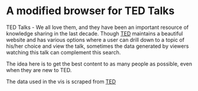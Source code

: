 A modified browser for TED Talks
================

TED Talks - We all love them, and they have been an important resource of knowledge sharing in the last decade. Though [TED](https://ted.com) maintains a beautiful website and has various options where a user can drill down to a topic of his/her choice and view the talk, sometimes the data generated by viewers watching this talk can complement this search.

The idea here is to get the best content to as many people as possible, even when they are new to TED.

The data used in the vis is scraped from [TED](https://ted.com)
